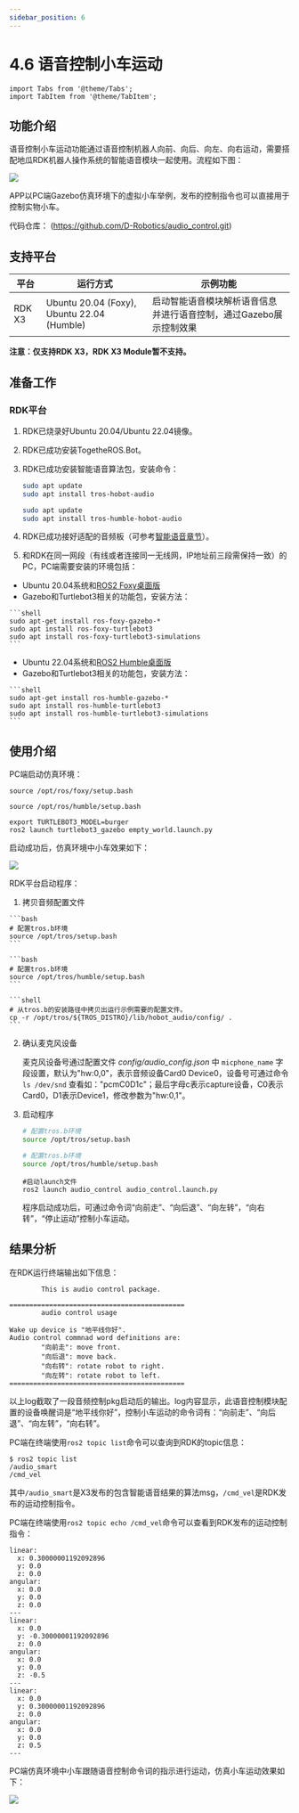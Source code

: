 ```yaml
---
sidebar_position: 6
---
```


# 4.6 语音控制小车运动

```mdx-code-block
import Tabs from '@theme/Tabs';
import TabItem from '@theme/TabItem';
```

## 功能介绍

语音控制小车运动功能通过语音控制机器人向前、向后、向左、向右运动，需要搭配地瓜RDK机器人操作系统的智能语音模块一起使用。流程如下图：

![](/../static/img/05_Robot_development/04_apps/image/car_audio_control/audio_control.jpg)

APP以PC端Gazebo仿真环境下的虚拟小车举例，发布的控制指令也可以直接用于控制实物小车。

代码仓库： (https://github.com/D-Robotics/audio_control.git)

## 支持平台

| 平台     | 运行方式      | 示例功能                       |
| -------- | ------------ | ------------------------------ |
| RDK X3 | Ubuntu 20.04 (Foxy), Ubuntu 22.04 (Humble) | 启动智能语音模块解析语音信息并进行语音控制，通过Gazebo展示控制效果 |

**注意：仅支持RDK X3，RDK X3 Module暂不支持。**

## 准备工作

### RDK平台

1. RDK已烧录好Ubuntu 20.04/Ubuntu 22.04镜像。

2. RDK已成功安装TogetheROS.Bot。

3. RDK已成功安装智能语音算法包，安装命令：

   <Tabs groupId="tros-distro">
   <TabItem value="foxy" label="Foxy">

   ```bash
   sudo apt update
   sudo apt install tros-hobot-audio
   ```

   </TabItem>
   <TabItem value="humble" label="Humble">

   ```bash
   sudo apt update
   sudo apt install tros-humble-hobot-audio
   ```

   </TabItem>
   </Tabs>

4. RDK已成功接好适配的音频板（可参考[智能语音章节](../boxs/function/hobot_audio.md)）。

5. 和RDK在同一网段（有线或者连接同一无线网，IP地址前三段需保持一致）的PC，PC端需要安装的环境包括：

 <Tabs groupId="tros-distro">
 <TabItem value="foxy" label="Foxy">

   - Ubuntu 20.04系统和[ROS2 Foxy桌面版](https://docs.ros.org/en/foxy/Installation/Ubuntu-Install-Debians.html)
   - Gazebo和Turtlebot3相关的功能包，安装方法：

    ```shell
    sudo apt-get install ros-foxy-gazebo-*
    sudo apt install ros-foxy-turtlebot3
    sudo apt install ros-foxy-turtlebot3-simulations
    ```

 </TabItem>
 <TabItem value="humble" label="Humble">

   - Ubuntu 22.04系统和[ROS2 Humble桌面版](https://docs.ros.org/en/humble/Installation/Ubuntu-Install-Debians.html)
   - Gazebo和Turtlebot3相关的功能包，安装方法：

    ```shell
    sudo apt-get install ros-humble-gazebo-*
    sudo apt install ros-humble-turtlebot3
    sudo apt install ros-humble-turtlebot3-simulations
    ```

 </TabItem>
 </Tabs>

## 使用介绍

PC端启动仿真环境：

<Tabs groupId="tros-distro">
<TabItem value="foxy" label="Foxy">

```shell
source /opt/ros/foxy/setup.bash
```

</TabItem>
<TabItem value="humble" label="Humble">

```shell
source /opt/ros/humble/setup.bash
```

</TabItem>
</Tabs>

```shell
export TURTLEBOT3_MODEL=burger
ros2 launch turtlebot3_gazebo empty_world.launch.py
```

启动成功后，仿真环境中小车效果如下：

![](/../static/img/05_Robot_development/04_apps/image/car_audio_tracking/gazebo.jpeg)

RDK平台启动程序：

1. 拷贝音频配置文件

 <Tabs groupId="tros-distro">
 <TabItem value="foxy" label="Foxy">

    ```bash
    # 配置tros.b环境
    source /opt/tros/setup.bash
    ```

 </TabItem>
 <TabItem value="humble" label="Humble">

    ```bash
    # 配置tros.b环境
    source /opt/tros/humble/setup.bash
    ```

 </TabItem>
 </Tabs>

    ```shell
    # 从tros.b的安装路径中拷贝出运行示例需要的配置文件。
    cp -r /opt/tros/${TROS_DISTRO}/lib/hobot_audio/config/ .
    ```

2. 确认麦克风设备

    麦克风设备号通过配置文件 *config/audio_config.json* 中 `micphone_name` 字段设置，默认为"hw:0,0"，表示音频设备Card0 Device0，设备号可通过命令 `ls /dev/snd` 查看如："pcmC0D1c"；最后字母c表示capture设备，C0表示Card0，D1表示Device1，修改参数为"hw:0,1"。

3. 启动程序

    <Tabs groupId="tros-distro">
    <TabItem value="foxy" label="Foxy">

    ```bash
    # 配置tros.b环境
    source /opt/tros/setup.bash
    ```

    </TabItem>

    <TabItem value="humble" label="Humble">

    ```bash
    # 配置tros.b环境
    source /opt/tros/humble/setup.bash
    ```

    </TabItem>

    </Tabs>

    ```shell
    #启动launch文件
    ros2 launch audio_control audio_control.launch.py
    ```

    程序启动成功后，可通过命令词“向前走”、“向后退”、“向左转”，“向右转”，“停止运动”控制小车运动。

## 结果分析

在RDK运行终端输出如下信息：

```shell
        This is audio control package.

============================================
        audio control usage

Wake up device is "地平线你好".
Audio control commnad word definitions are:
        "向前走": move front.
        "向后退": move back.
        "向右转": rotate robot to right.
        "向左转": rotate robot to left. 
============================================

```

以上log截取了一段音频控制pkg启动后的输出。log内容显示，此语音控制模块配置的设备唤醒词是“地平线你好”，控制小车运动的命令词有：“向前走”、“向后退”、“向左转”，“向右转”。

PC端在终端使用`ros2 topic list`命令可以查询到RDK的topic信息：

```shell
$ ros2 topic list
/audio_smart
/cmd_vel
```

其中`/audio_smart`是X3发布的包含智能语音结果的算法msg，`/cmd_vel`是RDK发布的运动控制指令。

PC端在终端使用`ros2 topic echo /cmd_vel`命令可以查看到RDK发布的运动控制指令：

```shell
linear:
  x: 0.30000001192092896
  y: 0.0
  z: 0.0
angular:
  x: 0.0
  y: 0.0
  z: 0.0
---
linear:
  x: 0.0
  y: -0.30000001192092896
  z: 0.0
angular:
  x: 0.0
  y: 0.0
  z: -0.5
---
linear:
  x: 0.0
  y: 0.30000001192092896
  z: 0.0
angular:
  x: 0.0
  y: 0.0
  z: 0.5
---
```

PC端仿真环境中小车跟随语音控制命令词的指示进行运动，仿真小车运动效果如下：

![](/../static/img/05_Robot_development/04_apps/image/car_audio_control/move.gif)
